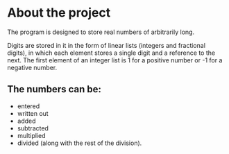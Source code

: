 # About the project
The program is designed to store real numbers of arbitrarily long.

Digits are stored in it in the form of linear lists (integers and fractional digits), in which each element stores a single digit and a reference to the next. The first element of an integer list is 1 for a positive number or -1 for a negative number.

## The numbers can be:
- entered
- written out
- added
- subtracted
- multiplied
- divided (along with the rest of the division).